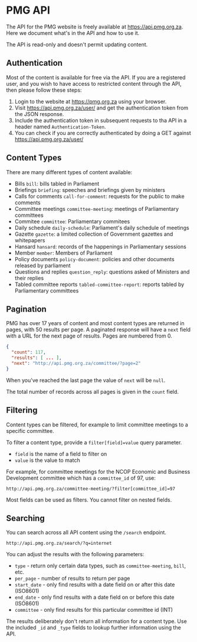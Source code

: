 PMG API
=======

The API for the PMG website is freely available at https://api.pmg.org.za. Here we document what's in the API and how to use it.

The API is read-only and doesn't permit updating content.

Authentication
--------------

Most of the content is available for free via the API. If you are a registered user, and you wish to have access to restricted content through the API, then please follow these steps:

1. Login to the website at https://pmg.org.za using your browser.
2. Visit https://api.pmg.org.za/user/ and get the authentication token from the JSON response.
3. Include the authentication token in subsequent requests to tha API in a header named `Authentication-Token`.
4. You can check if you are correctly authenticated by doing a GET against https://api.pmg.org.za/user/

Content Types
-------------

There are many different types of content available:

* Bills `bill`: bills tabled in Parliament
* Briefings `briefing`: speeches and briefings given by ministers
* Calls for comments `call-for-comment`: requests for the public to make comments
* Committee meetings `committee-meeting`: meetings of Parliamentary committees
* Commitee `committee`: Parliamentary commitees
* Daily schedule `daily-schedule`: Parliament's daily schedule of meetings
* Gazette `gazette`: a limited collection of Government gazettes and whitepapers
* Hansard `hansard`: records of the happenings in Parliamentary sessions
* Member `member`: Members of Parliament
* Policy documents `policy-document`: policies and other documents released by parliament
* Questions and replies `question_reply`: questions asked of Ministers and their replies
* Tabled committee reports `tabled-committee-report`: reports tabled by Parliamentary committees

Pagination
----------

PMG has over 17 years of content and most content types are returned in pages, with 50 results per page. A paginated response will have a `next` field with a URL for the next page of results. Pages are numbered from 0.

```json
{
  "count": 117,
  "results": [ ... ],
  "next": "http://api.pmg.org.za/committee/?page=2"
}
```

When you've reached the last page the value of `next` will be `null`.

The total number of records across all pages is given in the `count` field.

Filtering
---------

Content types can be filtered, for example to limit committee meetings to a specific committee.

To filter a content type, provide a `filter[field]=value` query parameter. 

* `field` is the name of a field to filter on
* `value` is the value to match

For example, for committee meetings for the NCOP Economic and Business Development committee which has a `committee_id` of 97, use:

    http://api.pmg.org.za/committee-meeting/?filter[committee_id]=97

Most fields can be used as filters. You cannot filter on nested fields.

Searching
---------

You can search across all API content using the `/search` endpoint.

    http://api.pmg.org.za/search/?q=internet

You can adjust the results with the following parameters:

* `type` - return only certain data types, such as `committee-meeting`, `bill`, etc.
* `per_page` - number of results to return per page
* `start_date` - only find results with a date field on or after this date (ISO8601)
* `end_date` - only find results with a date field on or before this date (ISO8601)
* `committee` - only find results for this particular committee id (INT)

The results deliberately don't return all information for a content type. Use the included `_id` and `_type`
fields to lookup further information using the API.

